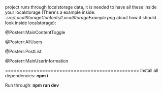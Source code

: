 project runs through localstorage data, it is needed to have all these inside your localstorage
(There's a example inside: *.src/LocalStorageContents/LocalStorageExample.png* about how it should look inside localstorage):

@Posterr:MainContentToggle

@Posterr:AllUsers

@Posterr:PostList

@Posterr:MainUserInformation

===============================================
Install all dependencies:
**npm i**

Run through:
**npm run dev**


